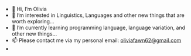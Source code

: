 - 👋 Hi, I’m Olivia
- 👀 I’m interested in Linguistics, Languages and other new things that are worth exploring...
- 🌱 I’m currently learning programming language, language variation, and other new things...
- 📫 Please contact me via my personal email: oliviafawn62@gmail.com
- 
<!---
oliviafanyiyun/oliviafanyiyun is a ✨ special ✨ repository because its `README.md` (this file) appears on your GitHub profile.
You can click the Preview link to take a look at your changes.
--->
